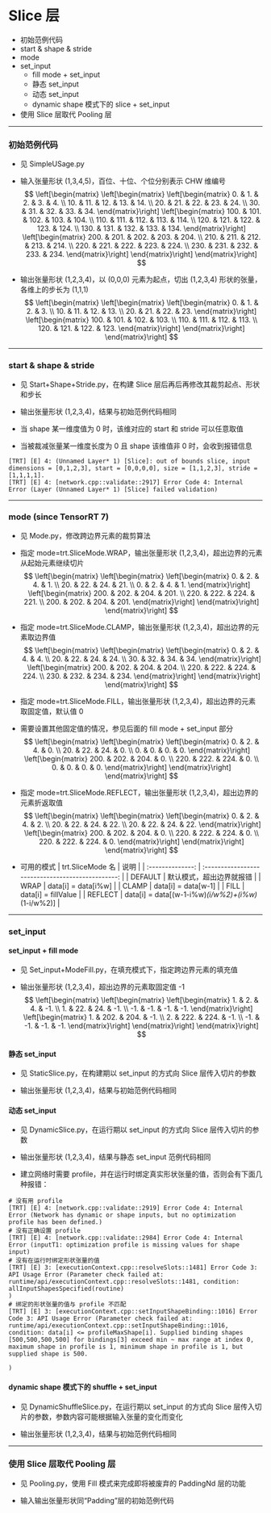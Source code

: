 # Slice 层
+ 初始范例代码
+ start & shape & stride
+ mode
+ set_input
    - fill mode + set_input
    - 静态 set_input
    - 动态 set_input
    - dynamic shape 模式下的 slice + set_input
+ 使用 Slice 层取代 Pooling 层

---
### 初始范例代码
+ 见 SimpleUSage.py

+ 输入张量形状 (1,3,4,5)，百位、十位、个位分别表示 CHW 维编号
$$
\left[\begin{matrix}
    \left[\begin{matrix}
        \left[\begin{matrix}
              0. &   1. &   2. &   3. &   4. \\
             10. &  11. &  12. &  13. &  14. \\
             20. &  21. &  22. &  23. &  24. \\
             30. &  31. &  32. &  33. &  34.
        \end{matrix}\right]
        \left[\begin{matrix}
            100. & 101. & 102. & 103. & 104. \\
            110. & 111. & 112. & 113. & 114. \\
            120. & 121. & 122. & 123. & 124. \\
            130. & 131. & 132. & 133. & 134.
        \end{matrix}\right]
        \left[\begin{matrix}
            200. & 201. & 202. & 203. & 204. \\
            210. & 211. & 212. & 213. & 214. \\
            220. & 221. & 222. & 223. & 224. \\
            230. & 231. & 232. & 233. & 234.
        \end{matrix}\right]
    \end{matrix}\right]
\end{matrix}\right]
$$

+ 输出张量形状 (1,2,3,4)，以 (0,0,0) 元素为起点，切出 (1,2,3,4) 形状的张量，各维上的步长为 (1,1,1)
$$
\left[\begin{matrix}
    \left[\begin{matrix}
        \left[\begin{matrix}
              0. &   1. &   2. &   3. \\
             10. &  11. &  12. &  13. \\
             20. &  21. &  22. &  23.
        \end{matrix}\right]
        \left[\begin{matrix}
            100. & 101. & 102. & 103. \\
            110. & 111. & 112. & 113. \\
            120. & 121. & 122. & 123.
        \end{matrix}\right]
    \end{matrix}\right]
\end{matrix}\right]
$$

---
### start & shape & stride
+ 见 Start+Shape+Stride.py，在构建 Slice 层后再后再修改其裁剪起点、形状和步长

+ 输出张量形状 (1,2,3,4)，结果与初始范例代码相同

+ 当 shape 某一维度值为 0 时，该维对应的 start 和 stride 可以任意取值

+ 当被裁减张量某一维度长度为 0 且 shape 该维值非 0 时，会收到报错信息
```
[TRT] [E] 4: (Unnamed Layer* 1) [Slice]: out of bounds slice, input dimensions = [0,1,2,3], start = [0,0,0,0], size = [1,1,2,3], stride = [1,1,1,1].
[TRT] [E] 4: [network.cpp::validate::2917] Error Code 4: Internal Error (Layer (Unnamed Layer* 1) [Slice] failed validation)
```

---
### mode (since TensorRT 7)
+ 见 Mode.py，修改跨边界元素的裁剪算法

+ 指定 mode=trt.SliceMode.WRAP，输出张量形状 (1,2,3,4)，超出边界的元素从起始元素继续切片
$$
\left[\begin{matrix}
    \left[\begin{matrix}
        \left[\begin{matrix}
              0. &   2. &   4. &   1. \\
             20. &  22. &  24. &  21. \\
              0. &   2. &   4. &   1.
        \end{matrix}\right]
        \left[\begin{matrix}
            200. & 202. & 204. & 201. \\
            220. & 222. & 224. & 221. \\
            200. & 202. & 204. & 201.
        \end{matrix}\right]
    \end{matrix}\right]
\end{matrix}\right]
$$

+ 指定 mode=trt.SliceMode.CLAMP，输出张量形状 (1,2,3,4)，超出边界的元素取边界值
$$
\left[\begin{matrix}
    \left[\begin{matrix}
        \left[\begin{matrix}
              0. &   2. &   4. &   4. \\
             20. &  22. &  24. &  24. \\
             30. &  32. &  34. &  34.
        \end{matrix}\right]
        \left[\begin{matrix}
            200. & 202. & 204. & 204. \\
            220. & 222. & 224. & 224. \\
            230. & 232. & 234. & 234.
        \end{matrix}\right]
    \end{matrix}\right]
\end{matrix}\right]
$$

+ 指定 mode=trt.SliceMode.FILL，输出张量形状 (1,2,3,4)，超出边界的元素取固定值，默认值 0
+ 需要设置其他固定值的情况，参见后面的 fill mode + set_input 部分
$$
\left[\begin{matrix}
    \left[\begin{matrix}
        \left[\begin{matrix}
              0. &   2. &   4. &   0. \\
             20. &  22. &  24. &   0. \\
              0. &   0. &   0. &   0.
        \end{matrix}\right]
        \left[\begin{matrix}
            200. & 202. & 204. &   0. \\
            220. & 222. & 224. &   0. \\
              0. &   0. &   0. &   0.
        \end{matrix}\right]
    \end{matrix}\right]
\end{matrix}\right]
$$

+ 指定 mode=trt.SliceMode.REFLECT，输出张量形状 (1,2,3,4)，超出边界的元素折返取值
$$
\left[\begin{matrix}
    \left[\begin{matrix}
        \left[\begin{matrix}
              0. &   2. &   4. &   2. \\
             20. &  22. &  24. &  22. \\
             20. &  22. &  24. &  22.
        \end{matrix}\right]
        \left[\begin{matrix}
            200. & 202. & 204. &   0. \\
            220. & 222. & 224. &   0. \\
            220. & 222. & 224. &   0.
        \end{matrix}\right]
    \end{matrix}\right]
\end{matrix}\right]
$$

+ 可用的模式
| trt.SliceMode 名 |                       说明                        |
| :--------------: | :-----------------------------------------------: |
|     DEFAULT      |             默认模式，超出边界就报错              |
|       WRAP       |                data[i] = data[i%w]                |
|      CLAMP       |                data[i] = data[w-1]                |
|       FILL       |                data[i] = fillValue                |
|     REFLECT      | data[i] = data[(w-1-i%w)*(i/w%2)+(i%w)*(1-i/w%2)] |

---
### set_input

#### set_input + fill mode
+ 见 Set_input+ModeFill.py，在填充模式下，指定跨边界元素的填充值

+ 输出张量形状 (1,2,3,4)，超出边界的元素取固定值 -1
$$
\left[\begin{matrix}
    \left[\begin{matrix}
        \left[\begin{matrix}
              1. &   2. &   4. &  -1. \\
             1.  &  22. &  24. &  -1. \\
             -1. &  -1. &  -1. &  -1.
        \end{matrix}\right]
        \left[\begin{matrix}
            1.   & 202. & 204. &  -1. \\
            2.   & 222. & 224. &  -1. \\
             -1. &  -1. &  -1. &  -1.
        \end{matrix}\right]
    \end{matrix}\right]
\end{matrix}\right]
$$

#### 静态 set_input
+ 见 StaticSlice.py，在构建期以 set_input 的方式向 Slice 层传入切片的参数

+ 输出张量形状 (1,2,3,4)，结果与初始范例代码相同

#### 动态 set_input
+ 见 DynamicSlice.py，在运行期以 set_input 的方式向 Slice 层传入切片的参数

+ 输出张量形状 (1,2,3,4)，结果与静态 set_input 范例代码相同

+ 建立网络时需要 profile，并在运行时绑定真实形状张量的值，否则会有下面几种报错：
```
# 没有用 profile
[TRT] [E] 4: [network.cpp::validate::2919] Error Code 4: Internal Error (Network has dynamic or shape inputs, but no optimization profile has been defined.)
# 没有正确设置 profile
[TRT] [E] 4: [network.cpp::validate::2984] Error Code 4: Internal Error (inputT1: optimization profile is missing values for shape input)
# 没有在运行时绑定形状张量的值
[TRT] [E] 3: [executionContext.cpp::resolveSlots::1481] Error Code 3: API Usage Error (Parameter check failed at: runtime/api/executionContext.cpp::resolveSlots::1481, condition: allInputShapesSpecified(routine)
)
# 绑定的形状张量的值与 profile 不匹配
[TRT] [E] 3: [executionContext.cpp::setInputShapeBinding::1016] Error Code 3: API Usage Error (Parameter check failed at: runtime/api/executionContext.cpp::setInputShapeBinding::1016, condition: data[i] <= profileMaxShape[i]. Supplied binding shapes [500,500,500,500] for bindings[3] exceed min ~ max range at index 0, maximum shape in profile is 1, minimum shape in profile is 1, but supplied shape is 500.

)
```

#### dynamic shape 模式下的 shuffle + set_input
+ 见 DynamicShuffleSlice.py，在运行期以 set_input 的方式向 Slice 层传入切片的参数，参数内容可能根据输入张量的变化而变化

+ 输出张量形状 (1,2,3,4)，结果与初始范例代码相同

---
### 使用 Slice 层取代 Pooling 层
+ 见 Pooling.py，使用 Fill 模式来完成即将被废弃的 PaddingNd 层的功能

+ 输入输出张量形状同“Padding”层的初始范例代码
